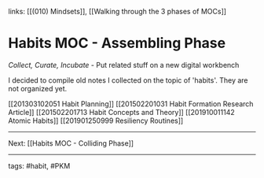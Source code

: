 links: [[(010) Mindsets]], [[Walking through the 3 phases of MOCs]]
# Habits MOC - Assembling Phase
*Collect, Curate, Incubate* - Put related stuff on a new digital workbench

I decided to compile old notes I collected on the topic of 'habits'. They are not organized yet.

[[201303102051 Habit Planning]]
[[201502201031 Habit Formation Research Article]]
[[201502201713 Habit Concepts and Theory]]
[[201910011142 Atomic Habits]]
[[201901250999 Resiliency Routines]]

---
Next: [[Habits MOC - Colliding Phase]]


---
tags: #habit, #PKM